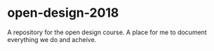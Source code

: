 # open-design-2018
A repository for the open design course. A place for me to document everything we do and acheive.
